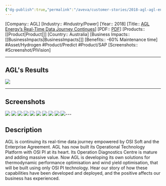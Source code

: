 ```yaml
---
{"dg-publish":true,"permalink":"/aveva/customer-stories/2018-agl-agl-energy-s-real-time-data-journey-continues/"}
---
```


[Company:: AGL]
[Industry:: #Industry/Power]
[Year:: 2018]
[Title:: [AGL Energy’s Real-Time Data Journey Continues](https://resources.osisoft.com/presentations/agl-energy-s-real-time-data-journey-continues/)]
[PDF:: [PDF](https://cdn.osisoft.com/osi/presentations/2018-uc-san-francisco/UC18NA-D2PG03-AGL_Energy-DBartolo-AGL-Energys-Real-Time-Data-Journey-Continues.pdf)]
[Products:: [[Product\|Product]]]
[Country:: Australia]
[Business Impacts:: [[BusinessImpacts\|BusinessImpacts]]]
[Benefits:: -60% Maintenance time]
#Asset/Hydrogen  #Product/Predict #Product/SAP 
[Screenshots:: #Screenshot/PIVision]

---
## AGL's Results
![](https://i.imgur.com/rwXRwn7.png)

---
## Screenshots
![](https://i.imgur.com/bcM9KbH.png)
![](https://i.imgur.com/qjUc3e3.png)
![](https://i.imgur.com/VUHVYuI.png)
![](https://i.imgur.com/2Qh8Zbu.png)
![](https://i.imgur.com/vttACAd.png)
![](https://i.imgur.com/2PMEWou.png)
![](https://i.imgur.com/N0ILS0W.png)
![](https://i.imgur.com/uqnajYT.png)
![](https://i.imgur.com/fMd4FDH.png)
![](https://i.imgur.com/CfIkkEW.png)---
## Description
AGL is continuing its real-time data journey empowered by OSI Soft and the Enterprise Agreement. AGL has now built its Operational Technology Platform with OSI PI at its heart. Its Operation Diagnostics Centre is mature and adding massive value. Now AGL is developing its own solutions for thermodynamic performance optimisation and wind yield optimisation, that will be built using only OSI PI technology. Hear our story of how these capabilities have been developed and deployed, and the positive affects our business has experienced.